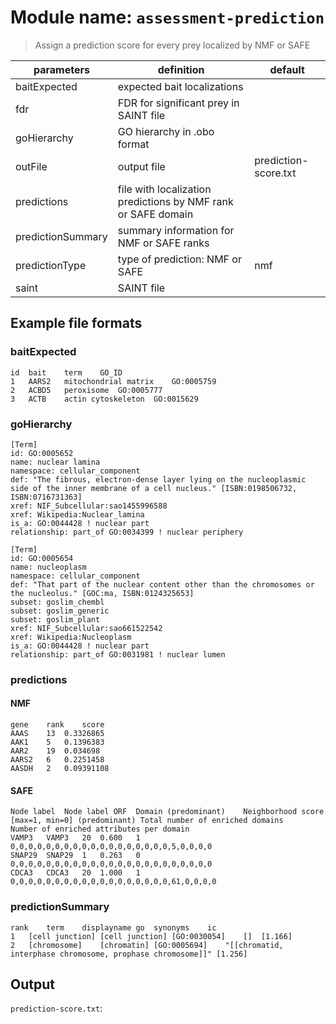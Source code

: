 # Module name: `assessment-prediction`

> Assign a prediction score for every prey localized by NMF or SAFE

| parameters | definition | default |
|------------|------------|---------|
| baitExpected | expected bait localizations | |
| fdr | FDR for significant prey in SAINT file | |
| goHierarchy | GO hierarchy in .obo format | |
| outFile | output file | prediction-score.txt |
| predictions | file with localization predictions by NMF rank or SAFE domain | |
| predictionSummary | summary information for NMF or SAFE ranks | |
| predictionType | type of prediction: NMF or SAFE | nmf |
| saint | SAINT file | |

## Example file formats

### baitExpected
```
id	bait	term	GO_ID
1	AARS2	mitochondrial matrix	GO:0005759
2	ACBD5	peroxisome	GO:0005777
3	ACTB	actin cytoskeleton	GO:0015629
```

### goHierarchy
```
[Term]
id: GO:0005652
name: nuclear lamina
namespace: cellular_component
def: "The fibrous, electron-dense layer lying on the nucleoplasmic side of the inner membrane of a cell nucleus." [ISBN:0198506732, ISBN:0716731363]
xref: NIF_Subcellular:sao1455996588
xref: Wikipedia:Nuclear_lamina
is_a: GO:0044428 ! nuclear part
relationship: part_of GO:0034399 ! nuclear periphery

[Term]
id: GO:0005654
name: nucleoplasm
namespace: cellular_component
def: "That part of the nuclear content other than the chromosomes or the nucleolus." [GOC:ma, ISBN:0124325653]
subset: goslim_chembl
subset: goslim_generic
subset: goslim_plant
xref: NIF_Subcellular:sao661522542
xref: Wikipedia:Nucleoplasm
is_a: GO:0044428 ! nuclear part
relationship: part_of GO:0031981 ! nuclear lumen
```

### predictions

#### NMF
```
gene	rank	score
AAAS	13	0.3326865	
AAK1	5	0.1396383	
AAR2	19	0.034698	
AARS2	6	0.2251458	
AASDH	2	0.09391108
```

#### SAFE
```
Node label	Node label ORF	Domain (predominant)	Neighborhood score [max=1, min=0] (predominant)	Total number of enriched domains	Number of enriched attributes per domain
VAMP3	VAMP3	20	0.600	1	0,0,0,0,0,0,0,0,0,0,0,0,0,0,0,0,0,0,5,0,0,0,0
SNAP29	SNAP29	1	0.263	0	0,0,0,0,0,0,0,0,0,0,0,0,0,0,0,0,0,0,0,0,0,0,0
CDCA3	CDCA3	20	1.000	1	0,0,0,0,0,0,0,0,0,0,0,0,0,0,0,0,0,0,61,0,0,0,0
```

### predictionSummary
```
rank	term	displayname	go	synonyms	ic
1	[cell junction]	[cell junction]	[GO:0030054]	[]	[1.166]
2	[chromosome]	[chromatin]	[GO:0005694]	"[[chromatid, interphase chromosome, prophase chromosome]]"	[1.256]
```

## Output
`prediction-score.txt`: